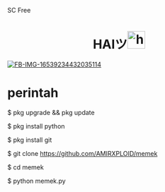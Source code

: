 SC Free 
#
<h1 align="center">HAIツ<img src="https://user-images.githubusercontent.com/1303154/88677602-1635ba80-d120-11ea-84d8-d263ba5fc3c0.gif" width="40px" alt="hi"><br></h1>

<a href="https://ibb.co/hdvGXdh"><img src="https://i.ibb.co/hdvGXdh/FB-IMG-16539234432035114.jpg" alt="FB-IMG-16539234432035114" border="0"></a>

# perintah
$ pkg upgrade && pkg update

$ pkg install python

$ pkg install git

$ git clone https://github.com/AMIRXPLOID/memek

$ cd memek

$ python memek.py




